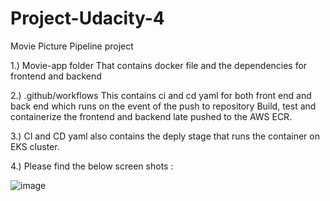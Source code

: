 # Project-Udacity-4
Movie Picture Pipeline project

1.) Movie-app folder
  That contains docker file and the dependencies for frontend and backend
  
2.) .github/workflows
  This contains ci and cd yaml for both front end and back end which runs on the event of the push to repository
  Build, test and containerize the frontend and backend late pushed to the AWS ECR.
  
3.) CI and CD yaml also contains the deply stage that runs the container on EKS cluster.

4.) Please find the below screen shots :

  ![image](https://github.com/user-attachments/assets/7aa363cf-ee87-4fee-bb24-39588c84b6a6)

  
